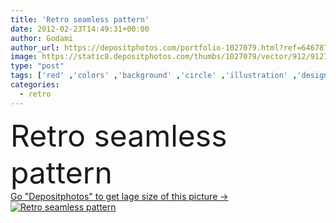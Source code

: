 ```yaml
---
title: 'Retro seamless pattern'
date: 2012-02-23T14:49:31+00:00
author: Godami
author_url: https://depositphotos.com/portfolio-1027079.html?ref=64678756
image: https://static8.depositphotos.com/thumbs/1027079/vector/912/9127058/api_thumb_450.jpg?forcejpeg=true
type: "post"
tags: ['red' ,'colors' ,'background' ,'circle' ,'illustration' ,'design' ,'paper' ,'decoration' ,'decorative' ,'art' ,'detail' ,'abstract' ,'form' ,'pattern' ,'black' ,'retro' ,'square' ,'vintage' ,'seamless' ,'ornament' ,'repeat' ,'modern' ,'funky' ,'wrapping' ,'urban' ,'nostalgia' ,'nostalgic' ,'tile' ,'network' ,'music' ,'record' ,'cover' ,'wallpaper' ,'textured' ,'textile' ,'trendy' ,'geometric' ,'rounded' ,'fabric' ,'fill' ,'wrapper' ,'series' ,'envelope' ,'quadratic' ,'manic' ,'frantic' ]
categories: 
  - retro
---
```

<div aling="center">
            <font size="60"> Retro seamless pattern</font>   
</div>
<div>
    <a href='https://static8.depositphotos.com/thumbs/1027079/vector/912/9127058/api_thumb_450.jpg?forcejpeg=true?ref=64678756' target=_blank > Go "Depositphotos" to get lage size of this picture ->
        <img href='https://static8.depositphotos.com/thumbs/1027079/vector/912/9127058/api_thumb_450.jpg?forcejpeg=true?ref=64678756' src='https://static8.depositphotos.com/1027079/912/v/950/depositphotos_9127058-stock-illustration-retro-seamless-pattern.jpg?forcejpeg=true' alt='Retro seamless pattern' >
    </a>
</div>
